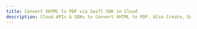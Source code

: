 ---title: Convert XHTML to PDF via Swift SDK in Clouddescription: Cloud APIs & SDKs to Convert XHTML to PDF. Also Create, Edit & Render Microsoft Word & OpenOffice documents in the Cloud.---
